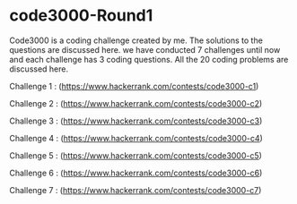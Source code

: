 # code3000-Round1
Code3000 is a coding challenge created by me. The solutions to the questions are discussed here.
we have conducted 7 challenges until now and each challenge has 3 coding questions.
All the 20 coding problems are discussed here.

Challenge 1 : (https://www.hackerrank.com/contests/code3000-c1)

Challenge 2 : (https://www.hackerrank.com/contests/code3000-c2)

Challenge 3 : (https://www.hackerrank.com/contests/code3000-c3)

Challenge 4 : (https://www.hackerrank.com/contests/code3000-c4)

Challenge 5 : (https://www.hackerrank.com/contests/code3000-c5)

Challenge 6 : (https://www.hackerrank.com/contests/code3000-c6)

Challenge 7 : (https://www.hackerrank.com/contests/code3000-c7)
